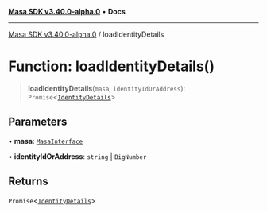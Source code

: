 [**Masa SDK v3.40.0-alpha.0**](../README.md) • **Docs**

***

[Masa SDK v3.40.0-alpha.0](../globals.md) / loadIdentityDetails

# Function: loadIdentityDetails()

> **loadIdentityDetails**(`masa`, `identityIdOrAddress`): `Promise`\<[`IdentityDetails`](../interfaces/IdentityDetails.md)\>

## Parameters

• **masa**: [`MasaInterface`](../interfaces/MasaInterface.md)

• **identityIdOrAddress**: `string` \| `BigNumber`

## Returns

`Promise`\<[`IdentityDetails`](../interfaces/IdentityDetails.md)\>
